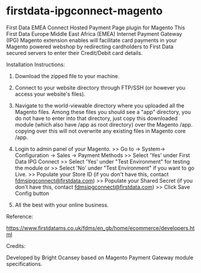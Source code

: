 # firstdata-ipgconnect-magento
First Data EMEA Connect Hosted Payment Page plugin for Magento
This First Data Europe Middle East Africa (EMEA) Internet Payment Gateway (IPG) Magento extension enables 
will facilitate card payments in your Magento powered webshop by redirecting cardholders to First Data secured servers to enter their Credit/Debit card details.

Installation Instructions:

1. Download the zipped file to your machine.
2. Connect to your website directory through FTP/SSH (or however you access your website's files).
3. Navigate to the world-viewable directory where you uploaded all the Magento files. Among these files you should see a "app" directory, you do not have to enter into that directory, 
just copy this downloaded module (which also have /app as root directory) over the Magento /app.
copying over this will not overwrite any existing files in Magento core /app.

4. Login to admin panel of your Magento. 
		>> Go to -> System-> Configuration -> Sales -> Payment Methods
			>> Select 'Yes' under First Data IPG Connect 
				>> Select 'Yes' under "Test Environment" for testing the module or 
					>> Select 'No'  under "Test Environment" if you want to go Live.
		>> Populate your Store ID (if you don't have this, contact fdmsipgconnect@firstdata.com)
		>> Populate your Shared Secret (if you don't have this, contact fdmsipgconnect@firstdata.com)
		>> Click Save Config button


5. All the best with your online business.

Reference:

https://www.firstdatams.co.uk/fdms/en_gb/home/ecommerce/developers.html

Credits:

Developed by Bright Ocansey based on Magento Payment Gateway module specifications.
